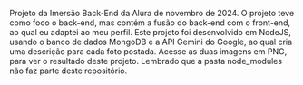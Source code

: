 Projeto da Imersão Back-End da Alura de novembro de 2024.
O projeto teve como foco o back-end, mas contém a fusão do back-end com o front-end, ao qual eu adaptei ao meu perfil.
Este projeto foi desenvolvido em NodeJS, usando o banco de dados MongoDB e a API Gemini do Google, ao qual cria uma descrição para cada foto postada.
Acesse as duas imagens em PNG, para ver o resultado deste projeto.
Lembrado que a pasta node_modules não faz parte deste repositório.
